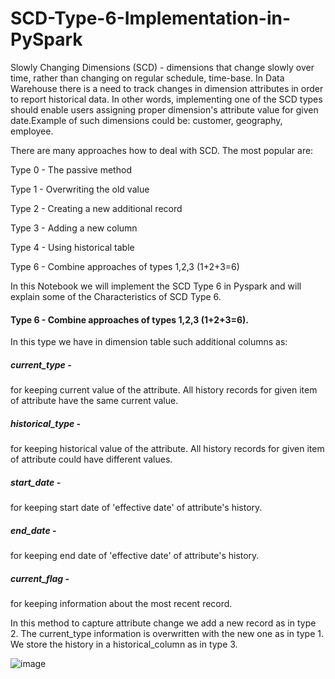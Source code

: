 # SCD-Type-6-Implementation-in-PySpark

Slowly Changing Dimensions (SCD) - dimensions that change slowly over time, rather than changing on regular schedule, time-base. In Data Warehouse there is a need to track changes in dimension attributes in order to report historical data. In other words, implementing one of the SCD types should enable users assigning proper dimension's attribute value for given date.Example of such dimensions could be: customer, geography, employee.

There are many approaches how to deal with SCD. The most popular are:

Type 0 - The passive method

Type 1 - Overwriting the old value

Type 2 - Creating a new additional record

Type 3 - Adding a new column

Type 4 - Using historical table

Type 6 - Combine approaches of types 1,2,3 (1+2+3=6)

In this Notebook we will implement the SCD Type 6 in Pyspark and will explain some of the Characteristics of SCD Type 6.

#### Type 6 - Combine approaches of types 1,2,3 (1+2+3=6). 

In this type we have in dimension table such additional columns as:

##### current_type - 
for keeping current value of the attribute. All history records for given item of attribute have the same current value.

##### historical_type - 
for keeping historical value of the attribute. All history records for given item of attribute could have different values.

##### start_date - 
for keeping start date of 'effective date' of attribute's history.

##### end_date - 
for keeping end date of 'effective date' of attribute's history.

##### current_flag - 
for keeping information about the most recent record.


In this method to capture attribute change we add a new record as in type 2. The current_type information is overwritten with the new one as in type 1. We store the history in a historical_column as in type 3.

![image](https://user-images.githubusercontent.com/16519037/163346549-e567a4c8-cbfa-4bd9-b5b8-82f55896d234.png)
